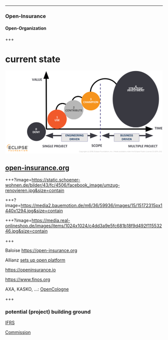 ---

### Open-Insurance
#### Open-Organization

+++

# current state

![](https://github.com/baloise/open-source/raw/master/docs/arc42/images/os-maturity-model.png)

## [open-insurance.org](https://open-insurance.org)

+++?image=https://static.schoener-wohnen.de/bilder/43/fc/4506/facebook_image/umzug-renovieren.jpg&size=contain

+++?image=https://media2.bauemotion.de/m6/36/59936/images/15/15172315px1440x1294.jpg&size=contain

+++?image=https://media.real-onlineshop.de/images/items/1024x1024/c4dd3a9e5fc681b18f9d492f11553246.jpg&size=contain

+++

Baloise https://open-insurance.org

Allianz [sets up open platform](https://www.allianz.com/en/press/news/business/insurance/180129-allianz-sets-up-open-platform.html)

https://openinsurance.io

https://www.finos.org

AXA, KASKO, ...: [OpenCologne](http://deliverythinking.com/insurance-to-stay/)

+++

### potential (project) building ground

[IFRS](https://en.wikipedia.org/wiki/International_Financial_Reporting_Standards)

[Commission](https://en.wikipedia.org/wiki/Commission_(remuneration))
